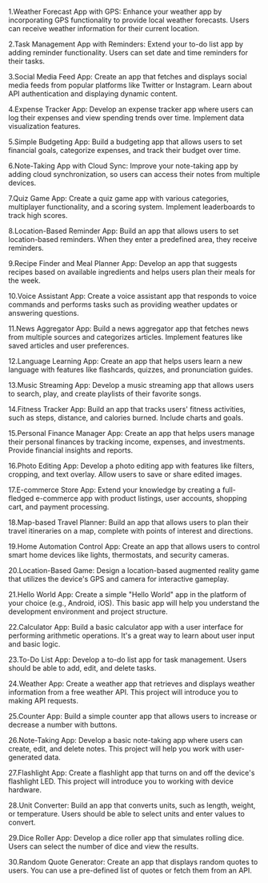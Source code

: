 1.Weather Forecast App with GPS: Enhance your weather app by incorporating GPS functionality to provide local weather forecasts. Users can receive weather information for their current location.

2.Task Management App with Reminders: Extend your to-do list app by adding reminder functionality. Users can set date and time reminders for their tasks.

3.Social Media Feed App: Create an app that fetches and displays social media feeds from popular platforms like Twitter or Instagram. Learn about API authentication and displaying dynamic content.

4.Expense Tracker App: Develop an expense tracker app where users can log their expenses and view spending trends over time. Implement data visualization features.

5.Simple Budgeting App: Build a budgeting app that allows users to set financial goals, categorize expenses, and track their budget over time.

6.Note-Taking App with Cloud Sync: Improve your note-taking app by adding cloud synchronization, so users can access their notes from multiple devices.

7.Quiz Game App: Create a quiz game app with various categories, multiplayer functionality, and a scoring system. Implement leaderboards to track high scores.

8.Location-Based Reminder App: Build an app that allows users to set location-based reminders. When they enter a predefined area, they receive reminders.

9.Recipe Finder and Meal Planner App: Develop an app that suggests recipes based on available ingredients and helps users plan their meals for the week.

10.Voice Assistant App: Create a voice assistant app that responds to voice commands and performs tasks such as providing weather updates or answering questions.

11.News Aggregator App: Build a news aggregator app that fetches news from multiple sources and categorizes articles. Implement features like saved articles and user preferences.

12.Language Learning App: Create an app that helps users learn a new language with features like flashcards, quizzes, and pronunciation guides.

13.Music Streaming App: Develop a music streaming app that allows users to search, play, and create playlists of their favorite songs.

14.Fitness Tracker App: Build an app that tracks users' fitness activities, such as steps, distance, and calories burned. Include charts and goals.

15.Personal Finance Manager App: Create an app that helps users manage their personal finances by tracking income, expenses, and investments. Provide financial insights and reports.

16.Photo Editing App: Develop a photo editing app with features like filters, cropping, and text overlay. Allow users to save or share edited images.

17.E-commerce Store App: Extend your knowledge by creating a full-fledged e-commerce app with product listings, user accounts, shopping cart, and payment processing.

18.Map-based Travel Planner: Build an app that allows users to plan their travel itineraries on a map, complete with points of interest and directions.

19.Home Automation Control App: Create an app that allows users to control smart home devices like lights, thermostats, and security cameras.

20.Location-Based Game: Design a location-based augmented reality game that utilizes the device's GPS and camera for interactive gameplay.

21.Hello World App: Create a simple "Hello World" app in the platform of your choice (e.g., Android, iOS). This basic app will help you understand the development environment and project structure.

22.Calculator App: Build a basic calculator app with a user interface for performing arithmetic operations. It's a great way to learn about user input and basic logic.

23.To-Do List App: Develop a to-do list app for task management. Users should be able to add, edit, and delete tasks.

24.Weather App: Create a weather app that retrieves and displays weather information from a free weather API. This project will introduce you to making API requests.

25.Counter App: Build a simple counter app that allows users to increase or decrease a number with buttons.

26.Note-Taking App: Develop a basic note-taking app where users can create, edit, and delete notes. This project will help you work with user-generated data.

27.Flashlight App: Create a flashlight app that turns on and off the device's flashlight LED. This project will introduce you to working with device hardware.

28.Unit Converter: Build an app that converts units, such as length, weight, or temperature. Users should be able to select units and enter values to convert.

29.Dice Roller App: Develop a dice roller app that simulates rolling dice. Users can select the number of dice and view the results.

30.Random Quote Generator: Create an app that displays random quotes to users. You can use a pre-defined list of quotes or fetch them from an API.